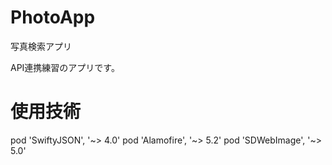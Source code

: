 # PhotoApp

写真検索アプリ

API連携練習のアプリです。

# 使用技術
pod 'SwiftyJSON', '~> 4.0'
pod 'Alamofire', '~> 5.2'
pod 'SDWebImage', '~> 5.0'
